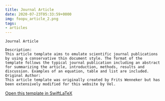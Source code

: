 ```yaml
---
title: Journal Article
date: 2020-07-23T05:33:59+0000
img: foopu_article_2.png
tags:
- articles
---
```

```
Journal Article

Description:
This article template aims to emulate scientific journal publications by using a conservative thin document style. The format of the template follows the typical journal publication including an abstract for summarizing the article, introduction, methods, results and discussion. Examples of an equation, table and list are included.
Original Author:
This article template was originally created by Frits Wenneker but has been extensively modified for this website by Vel.
```
[Open this template in SwiftLaTeX](https://www.swiftlatex.com/project.html?import=https://swiftlatex.github.io/LaTeXBoilerPlate/zips/pkimu_article_2.zip)
